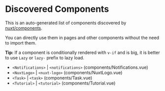 # Discovered Components

This is an auto-generated list of components discovered by [nuxt/components](https://github.com/nuxt/components).

You can directly use them in pages and other components without the need to import them.

**Tip:** If a component is conditionally rendered with `v-if` and is big, it is better to use `Lazy` or `lazy-` prefix to lazy load.

- `<Notifications>` | `<notifications>` (components/Notifications.vue)
- `<NuxtLogo>` | `<nuxt-logo>` (components/NuxtLogo.vue)
- `<Task>` | `<task>` (components/Task.vue)
- `<Tutorial>` | `<tutorial>` (components/Tutorial.vue)
